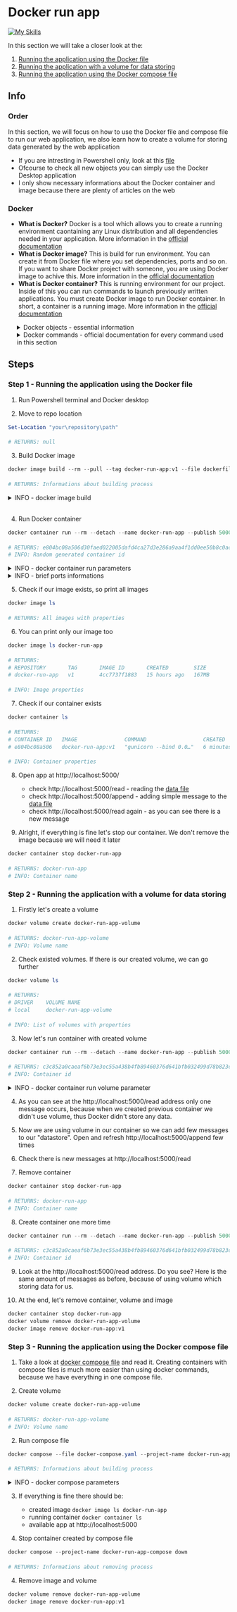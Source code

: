 # Docker run app
[![My Skills](https://skillicons.dev/icons?i=docker,powershell)](https://skillicons.dev)

In this section we will take a closer look at the:
1. [Running the application using the Docker file](#step-1---running-the-application-using-the-docker-file)
2. [Running the application with a volume for data storing](#step-2---running-the-application-with-a-volume-for-data-storing)
3. [Running the application using the Docker compose file](#step-3---running-the-application-using-the-docker-compose-file)

## Info
### Order 
In this section, we will focus on how to use the Docker file and compose file to run our web application, we also learn how to create a volume for storing data generated by the web application
* If you are intresting in Powershell only, look at this [file](DockerRunApp.ps1)
* Ofcourse to check all new objects you can simply use the Docker Desktop application
* I only show necessary informations about the Docker container and image because there are plenty of articles on the web

### Docker 
* **What is Docker?** Docker is a tool which allows you to create a running environment caontaining any Linux distribution and all dependencies needed in your application. More information in the [official documentation](https://docs.docker.com/guides/docker-overview/) 
* **What is Docker image?** This is build for run environment. You can create it from Docker file where you set dependencies, ports and so on. If you want to share Docker project with someone, you are using Docker image to achive this. More information in the [official documentation](https://docs.docker.com/guides/docker-overview/#images) 
* **What is Docker container?** This is running environment for our project. Inside of this you can run commands to launch previously written applications. You must create Docker image to run Docker container. In short, a container is a running image. More information in the [official documentation](https://docs.docker.com/guides/docker-overview/#containers) 

<div style="margin-left: 20px">
<details>
<summary> Docker objects - essential information</summary>
</br>

![DockerObjects](images/DockerFundamentals.drawio.png)

</details>

<details>
<summary> Docker commands - official documentation for every command used in this section</summary>
</br>

* Images
    * [docker image build](https://docs.docker.com/reference/cli/docker/image/build/)
    * [docker image ls](https://docs.docker.com/reference/cli/docker/image/ls/)
    * [docker image remove](https://docs.docker.com/reference/cli/docker/image/rm/)
* Containers
    * [docker container run](https://docs.docker.com/reference/cli/docker/container/run/)
    * [docker container ls](https://docs.docker.com/reference/cli/docker/container/ls/)
    * [docker container stop](https://docs.docker.com/reference/cli/docker/container/stop/)
* Volumes
    * [docker volume create](https://docs.docker.com/reference/cli/docker/volume/create/)
    * [docker volume ls](https://docs.docker.com/reference/cli/docker/volume/ls/)
    * [docker volume remove](https://docs.docker.com/reference/cli/docker/volume/rm/)
* Compose 
    * [docker compose](https://docs.docker.com/reference/cli/docker/compose/)

</details>
</div>

## Steps

### Step 1 - Running the application using the Docker file

1. Run Powershell terminal and Docker desktop

2. Move to repo location

```powershell
Set-Location "your\repository\path"

# RETURNS: null
```

3. Build Docker image

```powershell
docker image build --rm --pull --tag docker-run-app:v1 --file dockerfile .

# RETURNS: Informations about building process
```

<details>
<summary> INFO - docker image build </summary>


| Parameter | Value                 | Description |
| --------- | -----                 | ----------- |
| --rm      | _switch_              | Removing intermediate containers after a successful build |
| --pull    | _switch_              | Always attempt to pull a newer version of the image |
| --tag     | {name:tag}            | Image name, it can't contains large characters |
| --file    | {path_to_docker_file} | Build image using a specified Dockerfile  |
| PATH      | .                     | This parameter specifies where to find the files for the "context" of the build on the Docker daemon |

</details>
</br>

4. Run Docker container

```powershell
docker container run --rm --detach --name docker-run-app --publish 5000:5000/tcp docker-run-app:v1

# RETURNS: e804bc08a506d30faed022005dafd4ca27d3e286a9aa4f1dd0ee50b8c0ace3ad
# INFO: Random generated container id
```

<details>
<summary> INFO - docker container run parameters</summary>

| Parameter     | Value                 | Description |
| ---------     | -----                 | ----------- |
| --rm          | _switch_              | Use it if you'd like Docker to automatically clean up the container and remove the file system when the container exits |
| --detach      | _switch_              | Running container in detach mode and return container id |
| --name        | {name}                | Container name, it can't contains large characters |
| --publish     | {port/protocol}       | This parameter bind container port 5000 to TCP port 5000 of the host |
| IMAGE_NAME    | {image_name}          | This parameter specifies where to find the files for the "context" of the build on the Docker daemon |

</details>
<details>
<summary> INFO - brief ports informations</summary>

| Port      | Protocol |
| --------- | -------- |
| 20/21     | (FTP) File Transfer Protocol |
| 2         | (SSH) Secure Shell |
| 80        | (HTTP) Hypertext Transfer Protocol |
| 443       | (HTTPS) Hypertext Transfer Protocol over SSL/TLS |
| 5000      | It is a port for Flask development server and several other applications |

</details>

5. Check if our image exists, so print all images

```powershell
docker image ls

# RETURNS: All images with properties
```

6. You can print only our image too 

```powershell
docker image ls docker-run-app

# RETURNS:
# REPOSITORY       TAG       IMAGE ID       CREATED        SIZE
# docker-run-app   v1        4cc7737f1883   15 hours ago   167MB

# INFO: Image properties
```

7. Check if our container exists

```powershell
docker container ls

# RETURNS: 
# CONTAINER ID   IMAGE               COMMAND                  CREATED         STATUS         PORTS                    NAMES
# e804bc08a506   docker-run-app:v1   "gunicorn --bind 0.0…"   6 minutes ago   Up 6 minutes   0.0.0.0:5000->5000/tcp   docker-run-app

# INFO: Container properties
```

8. Open app at http://localhost:5000/
    - check http://localhost:5000/read - reading the [data file](../FirstLook/App/data/data.txt)
    - check http://localhost:5000/append - adding simple message to the [data file](../FirstLook/App/data/data.txt)
    - check http://localhost:5000/read again - as you can see there is a new message 

9. Alright, if everything is fine let's stop our container. We don't remove the image because we will need it later

```powershell
docker container stop docker-run-app

# RETURNS: docker-run-app
# INFO: Container name 
```

### Step 2 - Running the application with a volume for data storing

1. Firstly let's create a volume

```powershell
docker volume create docker-run-app-volume

# RETURNS: docker-run-app-volume
# INFO: Volume name 
```

2. Check existed volumes. If there is our created volume, we can go further

```powershell
docker volume ls

# RETURNS: 
# DRIVER    VOLUME NAME
# local     docker-run-app-volume

# INFO: List of volumes with properties 
```

3. Now let's run container with created volume

```powershell
docker container run --rm --detach --name docker-run-app --publish 5000:5000/tcp --volume docker-run-app-volume:/app/data docker-run-app:v1

# RETURNS: c3c852a0caeaf6b73e3ec55a438b4fb89460376d641bfb032499d78b823cc493
# INFO: Container id
```

<details>
<summary> INFO - docker container run volume parameter</summary>

| Parameter     | Value                         | Description |
| ---------     | -----                         | ----------- |
| --volume      | {volume_name}:{folderPath}    | Use this parameter to attach a volume to a container and specify the folder path to copy to the volume |

</details>

4. As you can see at the http://localhost:5000/read address only one message occurs, because when we created previous container we didn't use volume, thus Docker didn't store any data. 

5. Now we are using volume in our container so we can add few messages to our "datastore". Open and refresh http://localhost:5000/append few times

6. Check there is new messages at http://localhost:5000/read

7. Remove container

```powershell
docker container stop docker-run-app

# RETURNS: docker-run-app
# INFO: Container name 
```

8. Create container one more time

```powershell
docker container run --rm --detach --name docker-run-app --publish 5000:5000/tcp --volume docker-run-app-volume:/app/data docker-run-app:v1

# RETURNS: c3c852a0caeaf6b73e3ec55a438b4fb89460376d641bfb032499d78b823cc493
# INFO: Container id
```

9. Look at the http://localhost:5000/read address. Do you see? Here is the same amount of messages as before, because of using volume which storing data for us.

10. At the end, let's remove container, volume and image

```powershell
docker container stop docker-run-app
docker volume remove docker-run-app-volume
docker image remove docker-run-app:v1
```

### Step 3 - Running the application using the Docker compose file

1. Take a look at [docker compose file](../docker-compose.yaml) and read it. Creating containers with compose files is much more easier than using docker commands, because we have everything in one compose file. 

2. Create volume

```powershell
docker volume create docker-run-app-volume

# RETURNS: docker-run-app-volume
# INFO: Volume name 
```

2. Run compose file

```powershell
docker compose --file docker-compose.yaml --project-name docker-run-app-compose up --detach

# RETURNS: Informations about building process
```

<details>
<summary> INFO - docker compose parameters</summary>

| Parameter         | Value         | Description |
| ---------         | -----         | ----------- |
| --file            | {filePath}    | Docker compose file path |
| --project-name    | {name}        | Project name created from compose file |
| --detach          | _switch_      | Run in detach mode |

</details>

3. If everything is fine there should be:
    * created image `docker image ls docker-run-app`
    * running container `docker container ls`
    * available app at http://localhost:5000

3. Stop container created by compose file

```powershell
docker compose --project-name docker-run-app-compose down

# RETURNS: Informations about removing process
```

4. Remove image and volume

```powershell
docker volume remove docker-run-app-volume
docker image remove docker-run-app:v1
```
